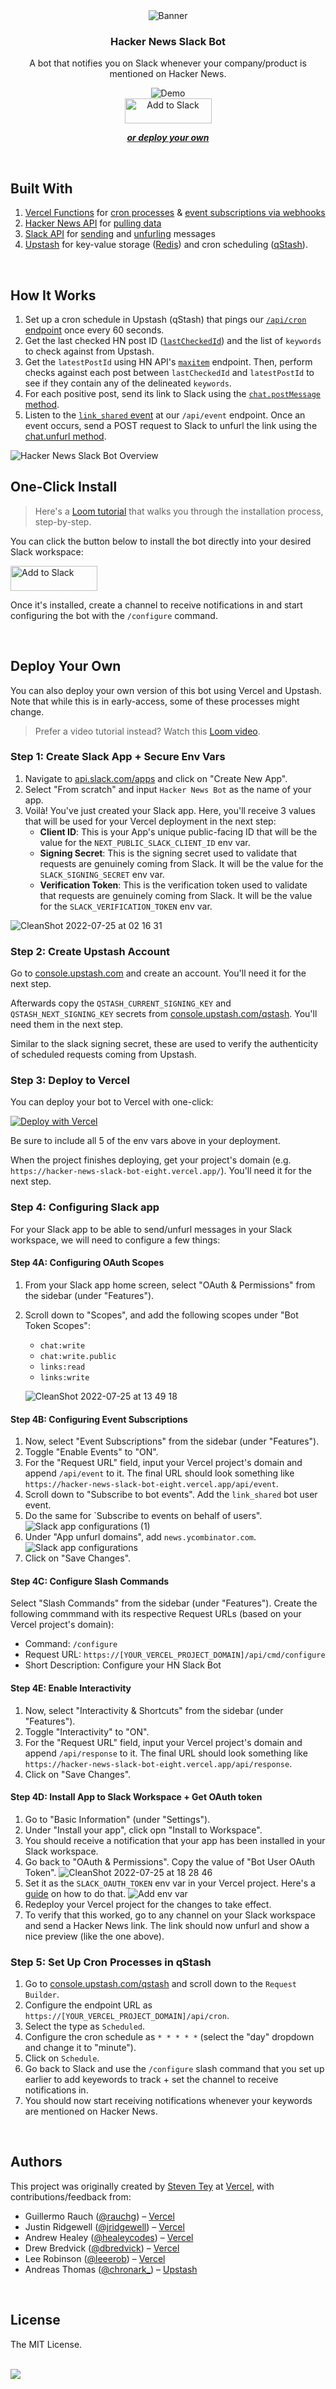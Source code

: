 <div align="center">
    <picture>
        <source media="(prefers-color-scheme: dark)" srcset="https://user-images.githubusercontent.com/28986134/180941235-00044773-1b16-4984-9245-7a7d64a50219.png">
        <source media="(prefers-color-scheme: light)" srcset="https://user-images.githubusercontent.com/28986134/180941185-0bb5b912-1884-4da9-b36d-e49cd09d5198.png">
        <img alt="Banner" src="https://user-images.githubusercontent.com/28986134/180941185-0bb5b912-1884-4da9-b36d-e49cd09d5198.png">
    </picture>
    <h3 align="center">Hacker News Slack Bot</h3>
    <p>A bot that notifies you on Slack whenever your company/product is mentioned on Hacker News.</p>
    <picture>
        <source media="(prefers-color-scheme: dark)" srcset="https://user-images.githubusercontent.com/28986134/182243546-7687d077-280e-4c13-b96b-c6639c2a9e8e.png">
        <source media="(prefers-color-scheme: light)" srcset="https://user-images.githubusercontent.com/28986134/182243511-a118223b-ebe2-4a07-a3d1-58d4a88d541e.png">
        <img alt="Demo" src="https://user-images.githubusercontent.com/28986134/182243511-a118223b-ebe2-4a07-a3d1-58d4a88d541e.png">
    </picture>
</div>

<div align="center">
  <a href="https://slack.com/oauth/v2/authorize?scope=chat:write,chat:write.public,links:read,links:write,commands,team:read&client_id=12364000946.3845028209600"><img alt="Add to Slack" height="40" width="139" src="https://platform.slack-edge.com/img/add_to_slack@2x.png" /></a>
</div>

<p align="center">
  <a href="#deploy-your-own"><strong><i>or deploy your own</i></strong></a>
</p>
<br/>

## Built With

1. [Vercel Functions](https://vercel.com/docs/concepts/functions) for [cron processes](https://github.com/steven-tey/hacker-news-slack-bot/blob/main/pages/api/cron.ts) & [event subscriptions via webhooks](https://github.com/steven-tey/hacker-news-slack-bot/blob/main/pages/api/event.ts)
2. [Hacker News API](https://github.com/HackerNews/API) for [pulling data](https://github.com/steven-tey/hacker-news-slack-bot/blob/main/lib/hn.ts)
3. [Slack API](https://api.slack.com/docs) for [sending](https://github.com/steven-tey/hacker-news-slack-bot/blob/main/lib/slack.ts#L47) and [unfurling](https://github.com/steven-tey/hacker-news-slack-bot/blob/main/lib/slack.ts#L73) messages
4. [Upstash](https://upstash.com) for key-value storage ([Redis](https://upstash.com/redis)) and cron scheduling ([qStash](https://upstash.com/qstash/)).

<br/>

## How It Works

1. Set up a cron schedule in Upstash (qStash) that pings our [`/api/cron` endpoint](https://github.com/steven-tey/hacker-news-slack-bot/blob/main/pages/api/cron.ts) once every 60 seconds.
2. Get the last checked HN post ID ([`lastCheckedId`](https://github.com/steven-tey/hacker-news-slack-bot/blob/main/lib/cron.ts#L11)) and the list of `keywords` to check against from Upstash.
3. Get the `latestPostId` using HN API's [`maxitem`](https://github.com/HackerNews/API#max-item-id) endpoint. Then, perform checks against each post between `lastCheckedId` and `latestPostId` to see if they contain any of the delineated `keywords`.
4. For each positive post, send its link to Slack using the [`chat.postMessage` method](https://api.slack.com/methods/chat.postMessage).
5. Listen to the [`link_shared` event](https://api.slack.com/events/link_shared) at our `/api/event` endpoint. Once an event occurs, send a POST request to Slack to unfurl the link using the [chat.unfurl method](https://api.slack.com/methods/chat.unfurl).

<picture>
   <source media="(prefers-color-scheme: dark)" srcset="https://user-images.githubusercontent.com/28986134/181404934-420f366b-a0f8-4a52-af48-a2cd7ff28daf.png">
   <source media="(prefers-color-scheme: light)" srcset="https://user-images.githubusercontent.com/28986134/180942414-dd69d83c-e37a-4833-877e-e60cccd85ecc.png">
   <img alt="Hacker News Slack Bot Overview" src="https://user-images.githubusercontent.com/28986134/180942414-dd69d83c-e37a-4833-877e-e60cccd85ecc.png">
</picture>

## One-Click Install

> Here's a [Loom tutorial](https://www.loom.com/share/223dee4199f540448c4182f2e3135f62) that walks you through the installation process, step-by-step.

You can click the button below to install the bot directly into your desired Slack workspace:

<a href="https://slack.com/oauth/v2/authorize?scope=chat:write,chat:write.public,links:read,links:write,commands,team:read&client_id=12364000946.3845028209600"><img alt="Add to Slack" height="40" width="139" src="https://platform.slack-edge.com/img/add_to_slack@2x.png" /></a>

Once it's installed, create a channel to receive notifications in and start configuring the bot with the `/configure` command.

<br/>

## Deploy Your Own

You can also deploy your own version of this bot using Vercel and Upstash. Note that while this is in early-access, some of these processes might change.

> Prefer a video tutorial instead? Watch this [Loom video](https://www.loom.com/share/3af38a0a203c4c6eb1cce9d3552df664).

### Step 1: Create Slack App + Secure Env Vars

1. Navigate to [api.slack.com/apps](https://api.slack.com/apps) and click on "Create New App".
2. Select "From scratch" and input `Hacker News Bot` as the name of your app.
3. Voilà! You've just created your Slack app. Here, you'll receive 3 values that will be used for your Vercel deployment in the next step:
   - **Client ID**: This is your App's unique public-facing ID that will be the value for the `NEXT_PUBLIC_SLACK_CLIENT_ID` env var.
   - **Signing Secret**: This is the signing secret used to validate that requests are genuinely coming from Slack. It will be the value for the `SLACK_SIGNING_SECRET` env var.
   - **Verification Token**: This is the verification token used to validate that requests are genuinely coming from Slack. It will be the value for the `SLACK_VERIFICATION_TOKEN` env var.

![CleanShot 2022-07-25 at 02 16 31](https://user-images.githubusercontent.com/28986134/180720201-816f985d-774b-41fe-8cf5-b87f730d77d2.png)

### Step 2: Create Upstash Account

Go to [console.upstash.com](https://console.upstash.com/login) and create an account. You'll need it for the next step.

Afterwards copy the `QSTASH_CURRENT_SIGNING_KEY` and `QSTASH_NEXT_SIGNING_KEY` secrets from [console.upstash.com/qstash](https://console.upstash.com/qstash). You'll need them in the next step.

Similar to the slack signing secret, these are used to verify the authenticity of scheduled requests coming from Upstash.

### Step 3: Deploy to Vercel

You can deploy your bot to Vercel with one-click:

[![Deploy with Vercel](https://vercel.com/button)](https://vercel.com/new/clone?repository-url=https%3A%2F%2Fgithub.com%2Fsteven-tey%2Fhacker-news-slack-bot&project-name=hacker-news-slack-bot&repository-name=hacker-news-slack-bot&env=NEXT_PUBLIC_SLACK_CLIENT_ID,SLACK_SIGNING_SECRET,SLACK_VERIFICATION_TOKEN,QSTASH_CURRENT_SIGNING_KEY,QSTASH_NEXT_SIGNING_KEY&envDescription=Read%20more%20about%20the%20required%20env%20vars%20here%3A&envLink=https%3A%2F%2Fgithub.com%2F%2Fhacker-news-slack-bot%23deploy-your-own&demo-title=Hacker%20News%20Slack%20Bot&demo-description=A%20bot%20that%20monitors%20Hacker%20News%20for%20mentions%20of%20certain%20keywords%20and%20sends%20it%20to%20a%20Slack%20channel.&demo-url=https%3A%2F%2Fhn-slack-bot.vercel.app%2F&demo-image=https%3A%2F%2Fhn-slack-bot.vercel.app%2Fthumbnail.png&integration-ids=oac_V3R1GIpkoJorr6fqyiwdhl17)

Be sure to include all 5 of the env vars above in your deployment.

When the project finishes deploying, get your project's domain (e.g. `https://hacker-news-slack-bot-eight.vercel.app/`). You'll need it for the next step.

### Step 4: Configuring Slack app

For your Slack app to be able to send/unfurl messages in your Slack workspace, we will need to configure a few things:

#### Step 4A: Configuring OAuth Scopes

1. From your Slack app home screen, select "OAuth & Permissions" from the sidebar (under "Features").
2. Scroll down to "Scopes", and add the following scopes under "Bot Token Scopes":

   - `chat:write`
   - `chat:write.public`
   - `links:read`
   - `links:write`

   ![CleanShot 2022-07-25 at 13 49 18](https://user-images.githubusercontent.com/28986134/180852042-653ed883-1cb6-45fd-bb6b-1969fb3ea705.png)

#### Step 4B: Configuring Event Subscriptions

1. Now, select "Event Subscriptions" from the sidebar (under "Features").
2. Toggle "Enable Events" to "ON".
3. For the "Request URL" field, input your Vercel project's domain and append `/api/event` to it. The final URL should look something like `https://hacker-news-slack-bot-eight.vercel.app/api/event`.
4. Scroll down to "Subscribe to bot events". Add the `link_shared` bot user event.
5. Do the same for `Subscribe to events on behalf of users".
   ![Slack app configurations (1)](https://user-images.githubusercontent.com/28986134/180888217-911be4f9-be58-4f1c-a0bf-db915bbcb006.png)
6. Under "App unfurl domains", add `news.ycombinator.com`.
   ![Slack app configurations](https://user-images.githubusercontent.com/28986134/180942661-8c3821c5-d841-4d0c-b6a9-3e88e11baed7.png)
7. Click on "Save Changes".

#### Step 4C: Configure Slash Commands

Select "Slash Commands" from the sidebar (under "Features"). Create the following commmand with its respective Request URLs (based on your Vercel project's domain):

- Command: `/configure`
- Request URL: `https://[YOUR_VERCEL_PROJECT_DOMAIN]/api/cmd/configure`
- Short Description: Configure your HN Slack Bot

#### Step 4E: Enable Interactivity

1. Now, select "Interactivity & Shortcuts" from the sidebar (under "Features").
2. Toggle "Interactivity" to "ON".
3. For the "Request URL" field, input your Vercel project's domain and append `/api/response` to it. The final URL should look something like `https://hacker-news-slack-bot-eight.vercel.app/api/response`.
4. Click on "Save Changes".

#### Step 4D: Install App to Slack Workspace + Get OAuth token

1. Go to "Basic Information" (under "Settings").
2. Under "Install your app", click opn "Install to Workspace".
3. You should receive a notification that your app has been installed in your Slack workspace.
4. Go back to "OAuth & Permissions". Copy the value of "Bot User OAuth Token".
   ![CleanShot 2022-07-25 at 18 28 46](https://user-images.githubusercontent.com/28986134/180891662-32c45dd7-18a1-4dd1-a729-e652bbdd42d6.png)
5. Set it as the `SLACK_OAUTH_TOKEN` env var in your Vercel project. Here's a [guide](https://vercel.com/docs/concepts/projects/environment-variables) on how to do that.
   <picture>
   <source media="(prefers-color-scheme: dark)" srcset="https://user-images.githubusercontent.com/28986134/180943047-59b23db2-affe-4a14-acc6-076244f68f06.png">
   <source media="(prefers-color-scheme: light)" srcset="https://user-images.githubusercontent.com/28986134/180892017-510b87b6-5bc9-4262-ab10-32e5f7887ef9.png">
   <img alt="Add env var" src="https://user-images.githubusercontent.com/28986134/180892017-510b87b6-5bc9-4262-ab10-32e5f7887ef9.png">
   </picture>
6. Redeploy your Vercel project for the changes to take effect.
7. To verify that this worked, go to any channel on your Slack workspace and send a Hacker News link. The link should now unfurl and show a nice preview (like the one above).

### Step 5: Set Up Cron Processes in qStash

1. Go to [console.upstash.com/qstash](https://console.upstash.com/qstash) and scroll down to the `Request Builder`.
2. Configure the endpoint URL as `https://[YOUR_VERCEL_PROJECT_DOMAIN]/api/cron`.
3. Select the type as `Scheduled`.
4. Configure the cron schedule as `* * * * *` (select the "day" dropdown and change it to "minute").
5. Click on `Schedule`.
6. Go back to Slack and use the `/configure` slash command that you set up earlier to add keyewords to track + set the channel to receive notifications in.
7. You should now start receiving notifications whenever your keywords are mentioned on Hacker News.

<br/>

## Authors

This project was originally created by [Steven Tey](https://twitter.com/steventey) at [Vercel](https://vercel.com/), with contributions/feedback from:

- Guillermo Rauch ([@rauchg](https://twitter.com/rauchg)) – [Vercel](https://vercel.com)
- Justin Ridgewell ([@jridgewell](https://github.com/jridgewell)) – [Vercel](https://vercel.com)
- Andrew Healey ([@healeycodes](https://github.com/healeycodes)) – [Vercel](https://vercel.com)
- Drew Bredvick ([@dbredvick](https://twitter.com/dbredvick)) – [Vercel](https://vercel.com)
- Lee Robinson ([@leeerob](https://twitter.com/leeerob)) – [Vercel](https://vercel.com)
- Andreas Thomas ([@chronark\_](https://twitter.com/chronark_)) – [Upstash](https://upstash.com)

<br/>

## License

The MIT License.

<br/>

<a aria-label="Vercel logo" href="https://vercel.com">
  <img src="https://badgen.net/badge/icon/Made%20by%20Vercel?icon=zeit&label&color=black&labelColor=black">
</a>
